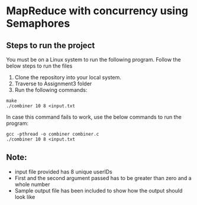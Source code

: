 # MapReduce with concurrency using Semaphores

## Steps to run the project

You must be on a Linux system to run the following program. Follow the below steps to run the files

1. Clone the repository into your local system.
2. Traverse to Assignment3 folder
3. Run the following commands:

```
make
./combiner 10 8 <input.txt
```
In case this command fails to work, use the below commands to run the program:

```
gcc -pthread -o combiner combiner.c
./combiner 10 8 <input.txt
```

## Note:

* input file provided has 8 unique userIDs
* First and the second argument passed has to be greater than zero and a whole number
* Sample output file has been included to show how the output should look like